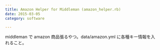 ```yaml
---
title: Amazon Helper for Middleman (amazon_helper.rb)
date: 2015-03-05
category: software

---
```


middleman で amazon 商品張るやつ。data/amazon.yml に各種キー情報を入れること。

<script src="https://gist.github.com/atarukodaka/e576fed6c4c556c8a6a1.js"></script>
